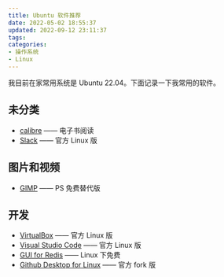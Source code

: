 ```yaml
---
title: Ubuntu 软件推荐
date: 2022-05-02 18:55:37
updated: 2022-09-12 23:11:37
tags:
categories:
- 操作系统
- Linux
---
```


我目前在家常用系统是 Ubuntu 22.04。下面记录一下我常用的软件。

<!-- more -->

## 未分类

- [calibre](https://calibre-ebook.com/) —— 电子书阅读
- [Slack](https://slack.com/) —— 官方 Linux 版

## 图片和视频

- [GIMP](https://www.gimp.org/) —— PS 免费替代版

## 开发

- [VirtualBox](https://www.virtualbox.org/) —— 官方 Linux 版
- [Visual Studio Code](https://code.visualstudio.com/) —— 官方 Linux 版
- [GUI for Redis](https://resp.app/) —— Linux 下免费
- [Github Desktop for Linux](https://github.com/shiftkey/desktop) —— 官方 fork 版